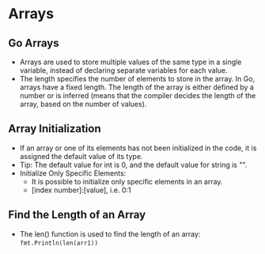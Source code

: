 # Arrays

## Go Arrays
- Arrays are used to store multiple values of the same type in a single variable, instead of declaring separate variables for each value.
- The length specifies the number of elements to store in the array. In Go, arrays have a fixed length. The length of the array is either defined by a number or is inferred (means that the compiler decides the length of the array, based on the number of values).

## Array Initialization
- If an array or one of its elements has not been initialized in the code, it is assigned the default value of its type.
- Tip: The default value for int is 0, and the default value for string is "".
- Initialize Only Specific Elements:
    - It is possible to initialize only specific elements in an array.
    - [index number]:[value], i.e. 0:1

## Find the Length of an Array
- The len() function is used to find the length of an array: `fmt.Println(len(arr1))`

